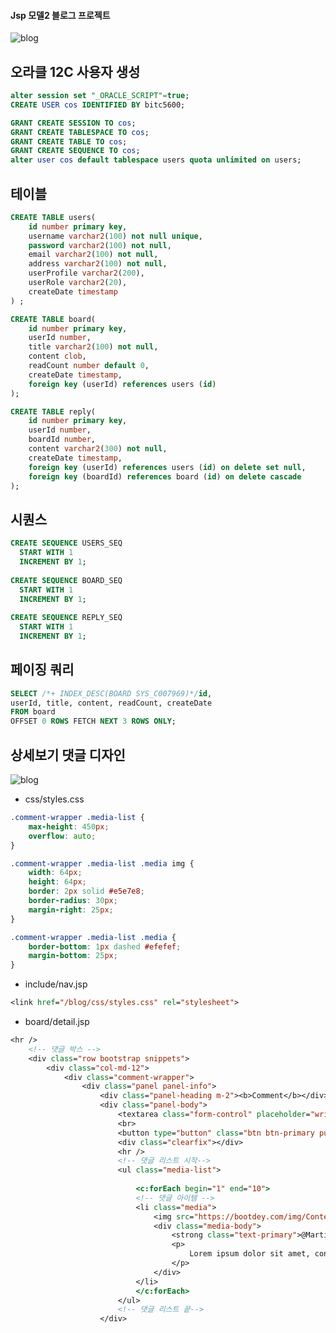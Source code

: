 #### Jsp 모델2 블로그 프로젝트

![blog](https://blogfiles.pstatic.net/MjAyMDA2MDlfMTI4/MDAxNTkxNjkxMTQ0OTc1.ZudQ-BusaNf8ZMhcNaOF7h0mgvE3omcEvsQAMgs3d5sg.zL0kT_Qc0oLLe2jlPi1BmOFlpTJU1cLCevEeHlBPLpcg.PNG.getinthere/Screenshot_19.png)

## 오라클 12C 사용자 생성
```sql
alter session set "_ORACLE_SCRIPT"=true;  
CREATE USER cos IDENTIFIED BY bitc5600;

GRANT CREATE SESSION TO cos;
GRANT CREATE TABLESPACE TO cos;
GRANT CREATE TABLE TO cos;
GRANT CREATE SEQUENCE TO cos;
alter user cos default tablespace users quota unlimited on users;
```

## 테이블
```sql
CREATE TABLE users(
	id number primary key,
    username varchar2(100) not null unique,
    password varchar2(100) not null,
    email varchar2(100) not null,
    address varchar2(100) not null,
    userProfile varchar2(200),
    userRole varchar2(20),
    createDate timestamp
) ;

CREATE TABLE board(
	id number primary key,
    userId number,
    title varchar2(100) not null,
    content clob,
    readCount number default 0,
    createDate timestamp,
    foreign key (userId) references users (id)
);

CREATE TABLE reply(
	id number primary key,
    userId number,
    boardId number,
    content varchar2(300) not null,
    createDate timestamp,
    foreign key (userId) references users (id) on delete set null,
    foreign key (boardId) references board (id) on delete cascade
);
```

## 시퀀스
```sql
CREATE SEQUENCE USERS_SEQ
  START WITH 1
  INCREMENT BY 1;
  
CREATE SEQUENCE BOARD_SEQ
  START WITH 1
  INCREMENT BY 1;
  
CREATE SEQUENCE REPLY_SEQ
  START WITH 1
  INCREMENT BY 1;
```

## 페이징 쿼리
```sql
SELECT /*+ INDEX_DESC(BOARD SYS_C007969)*/id,
userId, title, content, readCount, createDate
FROM board
OFFSET 0 ROWS FETCH NEXT 3 ROWS ONLY;
```

## 상세보기 댓글 디자인

![blog](https://postfiles.pstatic.net/MjAyMDA2MTBfMjMw/MDAxNTkxNzcwMTQxMjA0.StpHO77_G9wEHPNxcrVG6VFPX1-GotrDxxIHjJSptWkg.HREIBlxtojTJZqd65Oa46lbpC-1q99pEgYuOlYWOnXAg.PNG.getinthere/Screenshot_24.png?type=w773)

- css/styles.css
```css
.comment-wrapper .media-list {
	max-height: 450px;
	overflow: auto;
}

.comment-wrapper .media-list .media img {
	width: 64px;
	height: 64px;
	border: 2px solid #e5e7e8;
	border-radius: 30px;
	margin-right: 25px;
}

.comment-wrapper .media-list .media {
	border-bottom: 1px dashed #efefef;
	margin-bottom: 25px;
}
```

- include/nav.jsp
```jsp
<link href="/blog/css/styles.css" rel="stylesheet">
```

- board/detail.jsp
```jsp
<hr />
	<!-- 댓글 박스 -->
	<div class="row bootstrap snippets">
		<div class="col-md-12">
			<div class="comment-wrapper">
				<div class="panel panel-info">
					<div class="panel-heading m-2"><b>Comment</b></div>
					<div class="panel-body">
						<textarea class="form-control" placeholder="write a comment..." rows="3"></textarea>
						<br>
						<button type="button" class="btn btn-primary pull-right">댓글쓰기</button>
						<div class="clearfix"></div>
						<hr />
						<!-- 댓글 리스트 시작-->
						<ul class="media-list">
						
							<c:forEach begin="1" end="10">
							<!-- 댓글 아이템 -->
							<li class="media">	
								<img src="https://bootdey.com/img/Content/user_1.jpg" alt="" class="img-circle">		
								<div class="media-body">
									<strong class="text-primary">@MartinoMont</strong>
									<p>
										Lorem ipsum dolor sit amet, consectetur adipiscing elit. Lorem ipsum dolor sit amet.
									</p>
								</div>
							</li>
							</c:forEach>
						</ul>
						<!-- 댓글 리스트 끝-->
					</div>